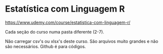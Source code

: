 # Estatística com Linguagem R

https://www.udemy.com/course/estatistica-com-linguagem-r/

Cada seção do curso numa pasta diferente (2-7).

Não carregar csv's ou xlsx's deste curso. São arquivos muito grandes e não são necessários.
Github é para códigos.
